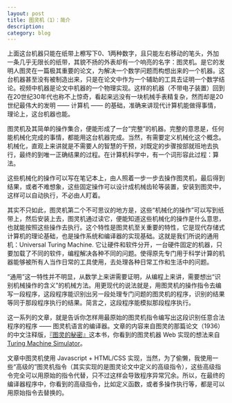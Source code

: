 ```yaml
---
layout: post
title: 图灵机（1）：简介
description: 
category: blog
---
```


<!--p>
<embed src="http://player.youku.com/player.php/sid/XNjM1MzAxMzY4/v.swf" allowFullScreen="true" quality="high" width="480" height="400" align="middle" allowScriptAccess="always" type="application/x-shockwave-flash"></embed>
</p-->

上面这台机器只能在纸带上檫写下0、1两种数字，且只能左右移动的笔头，外加一条几乎无限长的纸带，其貌不扬的外表却有一个响亮的名字：图灵机。是它的发明人图灵在一篇极其重要的论文，为解决一个数学问题而构想出来的一个机器。这台机器甚至没有被制造出来，只是在论文中作为一个辅助的工具去证明一个数学结论。视频中机器是论文中机器的一个物理实现。这样的机器（不带电子装置）回到在20世纪30年代也称不上惊奇，看起来远没有一块机械手表精复杂，然而却是20世纪最伟大的发明 —— 计算机 —— 的基础，准确来讲现代计算机能做得事情，理论上，这台机器也能。

图灵机及其简单的操作集合，便能形成了一台“完整”的机器。完整的意思是，任何能机械化完成的事情，都能用这台机器完成。当然，有需要定义机械化这个概念。机械化，直观上来讲就是不需要人的智慧的干预，对既定的步骤按部就班地去执行，最终的到唯一正确结果的过程。在计算机科学中，有一个词形容此过程：算法。

这些机械化的操作可以写在笔记本上，由人照着一步一步去操作图灵机，最后得到结果，或者不难想象，这些固定操作可以设计成机械齿轮等装置，安装到图灵中，这样可以自动执行，不必由人盯着。

其实不只如此，图灵机第二个不可思议的地方是，这些“机械化的操作”可以写到纸带上，然后安装上去，图灵机通过读它，便能知道这些机械化的操作是什么意思，也就能按照这些操作去执行。这个特性是图灵机至关重要的特性，它是现代存储式计算机的理论基础，也是操作系统和编译器的实现基础。这就是我们所说的通用机：Universal Turing Machine. 它让硬件和软件分开，一台硬件固定的机器，只要加载了不同的软件，编程解决各种不同的问题。使得原先专门用于科学计算的机器能够被所有人当作日常的工具使用，去处理各种日常工作和生活中的问题。

“通用”这一特性并不明显，从数学上来讲需要证明，从编程上来讲，需要想出“识别机械操作的含义”的机械方法。用更现代的说法就是，用图灵机的操作指令去编写一段程序，这段程序能识别出另一段处理专门问题的图灵机的程序，识别的结果等同于那段程序执行的结果。简言之，这段程序能模拟那段程序执行。

这一系列的文章，就是告诉你怎样用最原始的图灵机指令编写出这段识别任意合法程序的程序 —— 图灵机语言的编译器。文章的内容来自图灵的那篇论文（1936）的中文注释版，[『图灵的秘密』](http://book.douban.com/review/5799041/)这本书，你看到的图灵机器 Web 实现的想法来自 [Turing Machine Simulator](http://morphett.info/turing/turing.html)。

文章中图灵机使用 Javascript + HTML/CSS 实现，当然，为了偷懒，我使用一些“高级的”图灵机指令（其实实现的是图灵论文中定义的高级指令），这些高级指令完全可以用原始的指令代替，只不过这样会导致程序异常冗余。所以，在最终的编译器程序中，你看到的高级指令，比如定义函数，或者多操作执行等，都是可以用原始指令去替换的。


